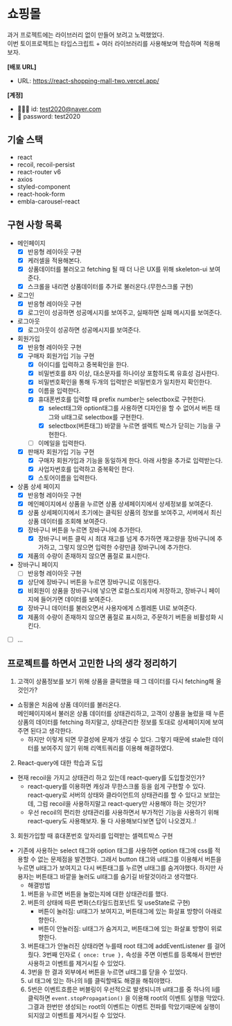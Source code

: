 # 쇼핑몰

과거 프로젝트에는 라이브러리 없이 만들어 보려고 노력했었다.  
이번 토이프로젝트는 타입스크립트 + 여러 라이브러리를 사용해보며 학습하며 적용해보자.

**[배포 URL]**

- URL: https://react-shopping-mall-two.vercel.app/

**[계정]**

- 🧑🏻‍💻 id: test2020@naver.com
- 🔐 password: test2020

## 기술 스택

- react
- recoil, recoil-persist
- react-router v6
- axios
- styled-component
- react-hook-form
- embla-carousel-react

## 구현 사항 목록

- 메인페이지
  - [x] 반응형 레이아웃 구현
  - [x] 케러셀을 적용해본다.
  - [x] 상품데이터를 불러오고 fetching 될 때 더 나은 UX를 위해 skeleton-ui 보여준다.
  - [x] 스크롤을 내리면 상품데이터를 추가로 불러온다.(무한스크롤 구현)
- 로그인
  - [x] 반응형 레이아웃 구현
  - [x] 로그인이 성공하면 성공메시지를 보여주고, 실패하면 실패 메시지를 보여준다.
- 로그아웃
  - [x] 로그아웃이 성공하면 성공메시지를 보여준다.
- 회원가입
  - [x] 반응형 레이아웃 구현
  - [x] 구매자 회원가입 기능 구현
    - [x] 아이디를 입력하고 중복확인을 한다.
    - [x] 비밀번호를 8자 이상, 대소문자를 하나이상 포함하도록 유효성 검사한다.
    - [x] 비밀번호확인을 통해 두개의 입력받은 비밀번호가 일치한지 확인한다.
    - [x] 이름을 입력한다.
    - [x] 휴대폰번호를 입력할 때 prefix number는 selectbox로 구현한다.
      - [x] select태그와 option태그를 사용하면 디자인을 할 수 없어서 버튼 태그와 ul태그로 selectbox를 구현한다.
      - [x] selectbox(버튼태그) 바깥을 누르면 셀렉트 박스가 닫히는 기능을 구현한다.
    - [ ] 이메일을 입력한다.
  - [x] 판매자 회원가입 기능 구현
    - [x] 구매자 회원가입과 기능을 동일하게 한다. 아래 사항을 추가로 입력받는다.
    - [x] 사업자번호를 입력하고 중복확인 한다.
    - [x] 스토어이름을 입력한다.
- 상품 상세 페이지
  - [x] 반응형 레이아웃 구현
  - [x] 메인페이지에서 상품을 누르면 상품 상세페이지에서 상세정보를 보여준다.
  - [x] 상품 상세페이지에서 초기에는 클릭된 상품의 정보를 보여주고, 서버에서 최신 상품 데이터를 조회해 보여준다.
  - [x] 장바구니 버튼을 누르면 장바구니에 추가한다.
    - [x] 장바구니 버튼 클릭 시 최대 재고를 넘게 추가하면 재고량을 장바구니에 추가하고, 그렇지 않으면 입력한 수량만큼 장바구니에 추가한다.
  - [x] 제품의 수량이 존재하지 않으면 품절로 표시한다.
- 장바구니 페이지
  - [ ] 반응형 레이아웃 구현
  - [x] 상단에 장바구니 버튼을 누르면 장바구니로 이동한다.
  - [x] 비회원이 상품을 장바구니에 넣으면 로컬스토리지에 저장하고, 장바구니 페이지에 들어가면 데이터를 보여준다.
  - [x] 장바구니 데이터를 불러오면서 사용자에게 스켈레톤 UI로 보여준다.
  - [x] 제품의 수량이 존재하지 않으면 품절로 표시하고, 주문하기 버튼을 비활성화 시킨다.
- [ ] ...

## 프로젝트를 하면서 고민한 나의 생각 정리하기

1. 고객이 상품정보를 보기 위해 상품을 클릭했을 때 그 데이터를 다시 fetching해 올 것인가?

- 쇼핑몰은 처음에 상품 데이터를 불러온다.  
  메인페이지에서 불러온 상품 데이터를 상태관리하고, 고객이 상품을 눌렀을 때 누른 상품의 데이터를 fetching 하지말고, 상태관리한 정보를 토대로 상세페이지에 보여주면 된다고 생각한다.
  - 하지만 이렇게 되면 무결성에 문제가 생길 수 있다. 그렇기 때문에 stale한 데이터를 보여주지 않기 위해 리액트쿼리를 이용해 해결하였다.

2. React-query에 대한 학습과 도입

- 현재 recoil을 가지고 상태관리 하고 있는데 react-query를 도입할것인가?
  - react-query를 이용하면 캐싱과 무한스크롤 등을 쉽게 구현할 수 있다.  
    react-query로 서버의 상태와 클라이언트의 상태관리를 할 수 있다고 보았는데, 그럼 recoil을 사용하지말고 react-query만 사용해야 하는 것인가?
  - 우선 recoil의 편리한 상태관리를 사용하면서 부가적인 기능을 사용하기 위해 react-query도 사용해보자. 둘 다 사용해보다보면 답이 나오겠지..!

3. 회원가입할 때 휴대폰번호 앞자리를 입력받는 셀렉트박스 구현

- 기존에 사용하는 select 태그와 option 태그를 사용하면 option 태그에 css를 적용할 수 없는 문제점을 발견했다. 그래서 button 태그와 ul태그를 이용해서 버튼을 누르면 ul태그가 보여지고 다시 버튼태그를 누르면 ul태그를 숨겨야했다. 하지만 사용자는 버튼태그 바깥을 눌러도 ul태그를 숨기길 바랄것이라고 생각했다.
  - 해결방법
  1. 버튼을 누르면 버튼을 눌렀는지에 대한 상태관리를 했다.
  2. 버튼의 상태에 따른 변화(스타일드컴포넌트 및 useState로 구현)
     - 버튼이 눌러짐: ul태그가 보여지고, 버튼태그에 있는 화살표 방향이 아래로 향한다.
     - 버튼이 안눌러짐: ul태그가 숨겨지고, 버튼태그에 있는 화살표 방향이 위로 향한다.
  3. 버튼태그가 안눌러진 상태라면 누를때 root 태그에 addEventListener 를 걸어줬다. 3번째 인자로 `{ once: true },` 속성을 주면 이벤트를 등록해서 한번만 사용하고 이벤트를 제거시킬 수 있었다.
  4. 3번을 한 결과 외부에서 버튼을 누르면 ul태그를 닫을 수 있었다.
  5. ul 태그에 있는 하나의 li를 클릭할때도 해결을 해줘야했다.
  6. 5번은 이벤트흐름은 버블링이 우선적으로 발생되니까 ul태그를 중 하나의 li를 클릭하면 `event.stopPropagation()` 을 이용해 root의 이벤트 실행을 막았다. 그결과 한번만 생성되는 root의 이벤트는 이벤트 전파를 막았기때문에 실행이 되지않고 이벤트를 제거시킬 수 있었다.
